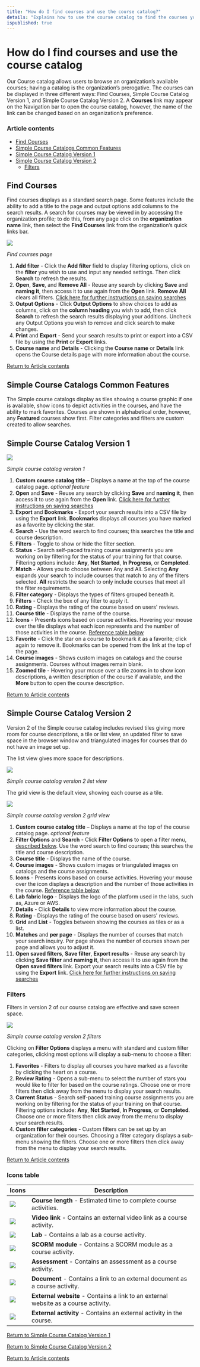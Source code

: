 ```yaml
---
title: "How do I find courses and use the course catalog?"
details: "Explains how to use the course catalog to find the courses you are interested in. Fields are defined and searching with filters illustrated."
ispublished: true
---
```


# How do I find courses and use the course catalog

Our Course catalog allows users to browse an organization’s available courses; having a catalog is the organization’s prerogative. The courses can be displayed in three different ways: Find Courses, Simple Course Catalog Version 1, and Simple Course Catalog Version 2. A **Courses** link may appear on the Navigation bar to open the course catalog, however, the name of the link can be changed based on an organization’s preference. 

### Article contents
* [Find Courses](#find-courses)
* [Simple Course Catalogs Common Features](#simple-course-catalogs-common-features)
* [Simple Course Catalog Version 1](#simple-course-catalog-version-1)
* [Simple Course Catalog Version 2](#simple-course-catalog-version-2)
   * [Filters](#filters)
 
## Find Courses
Find courses displays as a standard search page. Some features include the ability to add a title to the page and output options add columns to the search results. A search for courses may be viewed in by accessing the organization profile; to do this, from any page click on the **organization name** link, then select the **Find Courses** link from the organization’s quick links bar.
 
![](/tms/images/course-cat-legacy.png)

_Find courses page_

1.	**Add filter** - Click the **Add filter** field to display filtering options, click on the **filter** you wish to use and input any needed settings. Then click **Search** to refresh the results.
2.	**Open**, **Save**, and **Remove All** - Reuse any search by clicking **Save** and **naming it**, then access it to use again from the **Open** link. **Remove All** clears all filters. [Click here for further instructions on saving searches](/tms/tms-administrators/tms-fundamentals/reuse-search-settings-or-create-default-settings-on-search-pages.md)
3.	**Output Options** - Click **Output Options** to show choices to add as columns, click on the **column heading** you wish to add, then click **Search** to refresh the search results displaying your additions. Uncheck any Output Options you wish to remove and click search to make changes.
4.	**Print** and **Export** - Send your search results to print or export into a CSV file by using the **Print** or **Export** links.
5.	**Course name** and **Details** - Clicking the **Course name** or **Details** link opens the Course details page with more information about the course.

[Return to Article contents](#article-contents)

## Simple Course Catalogs Common Features
The Simple course catalogs display as tiles showing a course graphic if one is available, show icons to depict activities in the courses, and have the ability to mark favorites. Courses are shown in alphabetical order, however, any **Featured** courses show first. Filter categories and filters are custom created to allow searches.

## Simple Course Catalog Version 1
 
![](/tms/images/simple-course-catalog-v1.png)

_Simple course catalog version 1_

1.	**Custom course catalog title** – Displays a name at the top of the course catalog page. _optional feature_
2.	**Open** and **Save** - Reuse any search by clicking **Save** and **naming it**, then access it to use again from the **Open** link. [Click here for further instructions on saving searches](/tms/tms-administrators/tms-fundamentals/reuse-search-settings-or-create-default-settings-on-search-pages.md)
3.	**Export** and **Bookmarks** - Export your search results into a CSV file by using the **Export** link. **Bookmarks** displays all courses you have marked as a favorite by clicking the star.
4.	**Search** - Use the word search to find courses; this searches the title and course description.
5.	**Filters** - Toggle to show or hide the filter section.
6.	**Status** - Search self-paced training course assignments you are working on by filtering for the status of your training for that course. Filtering options include: **Any**, **Not Started**, **In Progress**, or **Completed**.  
7.	**Match** - Allows you to choose between Any and All. Selecting **Any** expands your search to include courses that match to any of the filters selected. **All** restricts the search to only include courses that meet all the filter requirements.
8.	**Filter category** - Displays the types of filters grouped beneath it.
9.	**Filters** - Check the box of any filter to apply it.
10.	**Rating** - Displays the rating of the course based on users' reviews.
11.	**Course title** - Displays the name of the course.
12.	**Icons** - Presents icons based on course activities. Hovering your mouse over the tile displays what each icon represents and the number of those activities in the course. [Reference table below](#icons-table)
13.	**Favorite** - Click the star on a course to bookmark it as a favorite; click again to remove it. Bookmarks can be opened from the link at the top of the page.
14.	**Course images** - Shows custom images on catalogs and the course assignments. Courses without images remain blank.
15.	**Zoomed tile** - Hovering your mouse over a tile zooms in to show icon descriptions, a written description of the course if available, and the **More** button to open the course description. 

[Return to Article contents](#article-contents)

## Simple Course Catalog Version 2

Version 2 of the Simple course catalog includes revised tiles giving more room for course descriptions, a tile or list view, an updated filter to save space in the browser window and triangulated images for courses that do not have an image set up. 

The list view gives more space for descriptions.

![](/tms/images/coursecat-list.png)

_Simple course catalog version 2 list view_


The grid view is the default view, showing each course as a tile.
 
![](/tms/images/simple-course-catalog-v2.png)

_Simple course catalog version 2 grid view_

1.	**Custom course catalog title** – Displays a name at the top of the course catalog page. _optional feature_
2.	**Filter Options** and **Search** - Click **Filter Options** to open a filter menu, [described below](#filters). Use the word search to find courses; this searches the title and course description.
3.	**Course title** - Displays the name of the course.
4.	**Course images** - Shows custom images or triangulated images on catalogs and the course assignments. 
5.	**Icons** - Presents icons based on course activities. Hovering your mouse over the icon displays a description and the number of those activities in the course. [Reference table below](#icons-table)
6.	**Lab fabric logo** - Displays the logo of the platform used in the labs, such as, Azure or AWS.
7.	**Details** - Click **Details** to view more information about the course.
8.	**Rating** - Displays the rating of the course based on users' reviews.
9.	**Grid** and **List** - Toggles between showing the courses as tiles or as a list.
10.	**Matches** and **per page** - Displays the number of courses that match your search inquiry. Per page shows the number of courses shown per page and allows you to adjust it. 
11.	**Open saved filters**, **Save filter**, **Export results** - Reuse any search by clicking **Save filter** and **naming it**, then access it to use again from the **Open saved filters** link. Export your search results into a CSV file by using the **Export** link. [Click here for further instructions on saving searches](/tms/tms-administrators/tms-fundamentals/reuse-search-settings-or-create-default-settings-on-search-pages.md)

### Filters
Filters in version 2 of our course catalog are effective and save screen space.

![](/tms/images/filter-cat2.png)

_Simple course catalog version 2 filters_

Clicking on **Filter Options** displays a menu with standard and custom filter categories, clicking most options will display a sub-menu to choose a filter: 

1.	**Favorites** - Filters to display all courses you have marked as a favorite by clicking the heart on a course.
2.	**Review Rating** - Opens a sub-menu to select the number of stars you would like to filter for based on the course ratings. Choose one or more filters then click away from the menu to display your search results.
3.	**Current Status** - Search self-paced training course assignments you are working on by filtering for the status of your training on that course. Filtering options include: **Any**, **Not Started**, **In Progress**, or **Completed**. Choose one or more filters then click away from the menu to display your search results.
4.	**Custom filter categories** - Custom filters can be set up by an organization for their courses. Choosing a filter category displays a sub-menu showing the filters. Choose one or more filters then click away from the menu to display your search results.

[Return to Article contents](#article-contents)

### Icons table

Icons | Description
----- | -----------
![](/tms/images/course-length-icon.png) | **Course length** - Estimated time to complete course activities.
![](/tms/images/link-to-video-icon.png) | **Video link** - Contains an external video link as a course activity.
![](/tms/images/lab-icon.png) | **Lab** - Contains a lab as a course activity.
![](/tms/images/scorm-icon.png) | **SCORM module** - Contains a SCORM module as a course activity.
![](/tms/images/assessment-icon.png) | **Assessment** - Contains an assessment as a course activity.
![](/tms/images/document-icon.png) | **Document** - Contains a link to an external document as a course activity.
![](/tms/images/external-links-icon.png) | **External website** - Contains a link to an external website as a course activity.
![](/tms/images/external-activity-icon.png) | **External activity** - Contains an external activity in the course.

[Return to Simple Course Catalog Version 1](#simple-course-catalog-version-1)

[Return to Simple Course Catalog Version 2](#simple-course-catalog-version-2)

[Return to Article contents](#article-contents)
